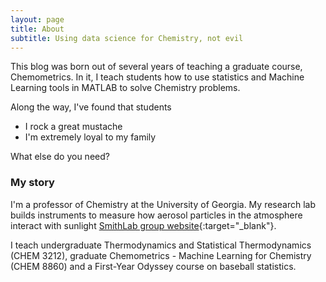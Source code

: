 ```yaml
---
layout: page
title: About
subtitle: Using data science for Chemistry, not evil
---
```


This blog was born out of several years of teaching a graduate course, Chemometrics. In it, I teach students how to use statistics and Machine Learning tools in MATLAB to solve Chemistry problems.

Along the way, I've found that students

- I rock a great mustache
- I'm extremely loyal to my family

What else do you need?

### My story

I'm a professor of Chemistry at the University of Georgia. My research lab builds instruments to measure how aerosol particles in the atmosphere interact with sunlight [SmithLab group website](http://www.smithlab.uga.edu){:target="_blank"}.

I teach undergraduate Thermodynamics and Statistical Thermodynamics (CHEM 3212), graduate Chemometrics - Machine Learning for Chemistry (CHEM 8860) and a First-Year Odyssey course on baseball statistics.
